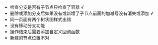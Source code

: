 - 检查分支是否有子节点只检查了容器 √
- 删除或添加分支后如果没有或新增了子节点前面的加减号没有消失或添加 √
- 同一页面有两个树状图样式出错
- 没有移动分支功能
- 操作结束后需要添加自定义回调函数
- 新建的节点位置不对​